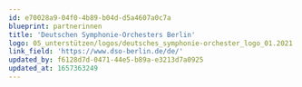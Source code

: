 ```yaml
---
id: e70028a9-04f0-4b89-b04d-d5a4607a0c7a
blueprint: partnerinnen
title: 'Deutschen Symphonie-Orchesters Berlin'
logo: 05_unterstützen/logos/deutsches_symphonie-orchester_logo_01.2021.svg.png
link_field: 'https://www.dso-berlin.de/de/'
updated_by: f6128d7d-0471-44e5-b89a-e3213d7a0925
updated_at: 1657363249
---
```

